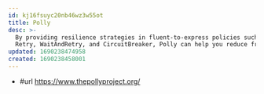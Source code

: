 ```yaml
---
id: kj16fsuyc20nb46wz3w55ot
title: Polly
desc: >-
  By providing resilience strategies in fluent-to-express policies such as
  Retry, WaitAndRetry, and CircuitBreaker, Polly can help you reduce fragility
updated: 1690238474958
created: 1690238458001
---
```


- #url https://www.thepollyproject.org/
